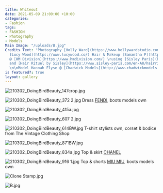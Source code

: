 ```yaml
---
title: Whiteout
date: 2021-05-09 21:00:00 +10:00
categories:
- Fashion
tags:
- FASHION
- Photography
- Models
Main Image: "/uploads/B.jpg"
Credits Text: "Photography [Holly Ward](https://www.hollywardstudio.com/) Styling
  [Lucy Wood](https://www.lucywood.co/) Hair & Makeup [Samantha P](https://www.samanthap.com.au.co/)
  @ [HM Division](https://www.hmdivision.com/) \nusing [Sisley Paris](https://www.sisley-paris.com/en-AU/)
  and [Hair Rituel by Sisley](https://www.sisley-paris.com/en-AU/hairrituelbysisley.html)
  \n\nModel Hannah Elyse @ [Chadwick Models](http://www.chadwickmodels.com/)\n\n"
is featured?: true
layout: gallery
---
```


![210302_DoingBirdBeauty_147crop.jpg](/uploads/210302_DoingBirdBeauty_147crop.jpg)

![210302_DoingBirdBeauty_372 2.jpg](/uploads/210302_DoingBirdBeauty_372%202.jpg)
Dress [FENDI](https://www.fendi.com/au/), boots models own

![210302_DoingBirdBeauty_415a.jpg](/uploads/210302_DoingBirdBeauty_415a.jpg)

![210302_DoingBirdBeauty_607 2.jpg](/uploads/210302_DoingBirdBeauty_607%202.jpg)

![210302_DoingBirdBeauty_614BW.jpg](/uploads/210302_DoingBirdBeauty_614BW.jpg)
T-shirt stylists own, corset & bodice from The Vintage Clothing Shop

![210302_DoingBirdBeauty_871BW.jpg](/uploads/210302_DoingBirdBeauty_871BW.jpg)

![210302_DoingBirdBeauty_834a.jpg](/uploads/210302_DoingBirdBeauty_834a.jpg)
Top & skirt [CHANEL](https://www.chanel.com/au/)

![210302_DoingBirdBeauty_916 1.jpg](/uploads/210302_DoingBirdBeauty_916%201.jpg)
Top & shorts [MIU MIU](https://www.miumiu.com/au/en.html), boots models own

![Clone Stamp.jpg](/uploads/Clone%20Stamp.jpg)

![B.jpg](/uploads/B.jpg)

